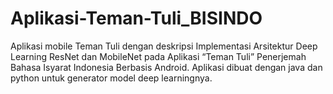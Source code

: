 # Aplikasi-Teman-Tuli_BISINDO

Aplikasi mobile Teman Tuli dengan deskripsi Implementasi Arsitektur Deep Learning ResNet dan MobileNet pada Aplikasi “Teman Tuli” Penerjemah Bahasa Isyarat Indonesia Berbasis Android. Aplikasi dibuat dengan java dan python untuk generator model deep learningnya.
